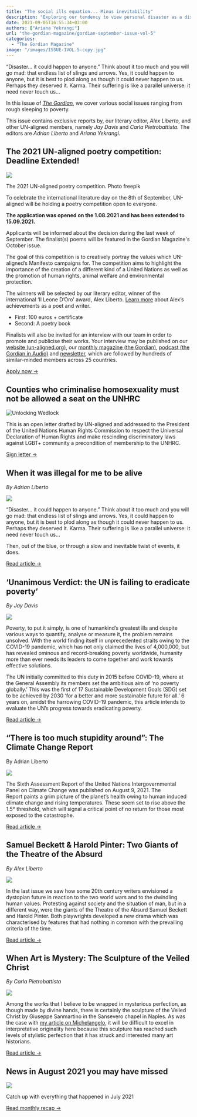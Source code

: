 ```yaml
---
title: "The social ills equation... Minus inevitability"
description: "Exploring our tendency to view personal disaster as a distant, parallel universe, this issue of *The Gordian* delves into pressing social issues from rough sleeping to poverty, featuring exclusive reports from its editorial team."
date: 2021-09-05T16:55:34+03:00
authors: ["Ariana Yekrangi"]
url: "the-gordian-magazine/gordian-september-issue-vol-5"
categories:
  - "The Gordian Magazine"
image: "/images/ISSUE-1VOL.5-copy.jpg"
---
```


“Disaster… it could happen to anyone.” Think about it too much and you will go mad: that endless list of slings and arrows. Yes, it could happen to anyone, but it is best to plod along as though it could never happen to us. Perhaps they deserved it. Karma. Their suffering is like a parallel universe: it need never touch us…

In this issue of [_The Gordian_](https://un-aligned.org/the-gordian/), we cover various social issues ranging from rough sleeping to poverty.

This issue contains exclusive reports by, our literary editor, _Alex Liberto,_ and other UN-aligned members, namely _Jay Davis_ and _Carla Pietrobattista._ The editors are _Adrian Liberto_ and _Ariana Yekrangi._

## The 2021 UN-aligned poetry competition: Deadline Extended!

![](/images/poetry-competition-1024x614.jpg)

The 2021 UN-aligned poetry competition. Photo freepik

To celebrate the international literature day on the 8th of September, UN-aligned will be holding a poetry competition open to everyone.

**The application was opened on the 1.08.2021 and has been extended to 15.09.2021.**

Applicants will be informed about the decision during the last week of September. The finalist(s) poems will be featured in the Gordian Magazine's October issue.

The goal of this competition is to creatively portray the values which UN-aligned’s Manifesto campaigns for. The competition aims to highlight the importance of the creation of a different kind of a United Nations as well as the promotion of human rights, animal welfare and environmental protection.

The winners will be selected by our literary editor, winner of the international ‘Il Leone D’Oro’ award, Alex Liberto. [Learn more](https://un-aligned.org/author/alex-liberto/) about Alex’s achievements as a poet and writer.

- First: 100 euros + certificate
- Second: A poetry book

Finalists will also be invited for an interview with our team in order to promote and publicise their works. Your interview may be published on our [website (un-aligned.org)](http://un-aligned.org/), our [monthly magazine (the Gordian)](http://un-aligned.org/the-gordian/), [podcast (the Gordian in Audio)](https://podcasts.apple.com/fi/podcast/the-gordian-in-audio/id1567086657) and [newsletter](http://un-aligned.org/press), which are followed by hundreds of similar-minded members across 25 countries.

[Apply now →](https://un-aligned.org/poetry-competition-2021/)

## **Counties who criminalise homosexuality must not be allowed a seat on the UNHRC**

![Unlocking Wedlock](/images/mercedes-mehling-718731-unsplash-1024x683.jpg)

This is an open letter drafted by UN-aligned and addressed to the President of the United Nations Human Rights Commission to respect the Universal Declaration of Human Rights and make rescinding discriminatory laws against LGBT+ community a precondition of membership to the UNHRC.

[Sign letter →](https://un-aligned.org/letters/counties-who-criminalise-homosexuality-must-not-be-allowed-a-seat-on-the-unhrc)

## When it was illegal for me to be alive

_By Adrian Liberto_

![](/images/Adrian-Liberto-768x1024.jpg)

“Disaster… it could happen to anyone.” Think about it too much and you will go mad: that endless list of slings and arrows. Yes, it could happen to anyone, but it is best to plod along as though it could never happen to us. Perhaps they deserved it. Karma. Their suffering is like a parallel universe: it need never touch us…

Then, out of the blue, or through a slow and inevitable twist of events, it does.

[Read article →](https://un-aligned.org/health/when-it-is-illegal-for-me-to-be-alive/)

## **‘Unanimous Verdict: the UN is failing to eradicate poverty’**

_By Jay Davis_

![](/images/‘Unanimous-Verdict_-the-UN-is-failing-to-eradicate-poverty.jpg)

Poverty, to put it simply, is one of humankind’s greatest ills and despite various ways to quantify, analyse or measure it, the problem remains unsolved. With the world finding itself in unprecedented straits owing to the COVID-19 pandemic, which has not only claimed the lives of 4,000,000, but has revealed ominous and record-breaking poverty worldwide, humanity more than ever needs its leaders to come together and work towards effective solutions.

The UN initially committed to this duty in 2015 before COVID-19, where at the General Assembly its members set the ambitious aim of ‘no poverty globally.’ This was the first of 17 Sustainable Development Goals (SDG) set to be achieved by 2030 ‘for a better and more sustainable future for all.’ 6 years on, amidst the harrowing COVID-19 pandemic, this article intends to evaluate the UN’s progress towards eradicating poverty.

[Read article →](https://un-aligned.org/un-in-focus/the-un-is-failing-to-eradicate-poverty/)

## **“There is too much stupidity around”: The Climate Change Report** 

By Adrian Liberto

![](/images/earth-1024x614.jpg)

The Sixth Assessment Report of the United Nations Intergovernmental Panel on Climate Change was published on August 9, 2021. The Report paints a grim picture of the planet’s health owing to human induced climate change and rising temperatures. These seem set to rise above the 1.5° threshold, which will signal a critical point of no return for those most exposed to the catastrophe.

[Read article →](https://un-aligned.org/global-issues/there-is-too-much-stupidity-around-the-climate-change-report)

## **Samuel Beckett & Harold Pinter: Two Giants of the Theatre of the Absurd**

_By Alex Liberto_

![](/images/Giants-of-the-Theatre-of-the-Absurd--1024x614.jpg)

In the last issue we saw how some 20th century writers envisioned a dystopian future in reaction to the two world wars and to the dwindling human values. Protesting against society and the situation of man, but in a different way, were the giants of the Theatre of the Absurd Samuel Beckett and Harold Pinter. Both playwrights developed a new drama which was characterised by features that had nothing in common with the prevailing criteria of the time.

[Read article →](https://un-aligned.org/culture/samuel-beckett-harold-pinter-two-giants-of-the-theatre-of-the-absurd)

## **When Art is Mystery: The Sculpture of the Veiled Christ**

_By Carla Pietrobattista_

![](/images/When-Art-is-Mystery-The-Sculpture-of-the-Veiled-Christ-1024x700.jpg)

Among the works that I believe to be wrapped in mysterious perfection, as though made by divine hands, there is certainly the sculpture of the Veiled Christ by Giuseppe Sanmartino in the Sansevero chapel in Naples. As was the case with [my article on Michelangelo](https://un-aligned.org/culture/the-perfected-thought-michelangelo-buonarroti/), it will be difficult to excel in interpretative originality here because this sculpture has reached such levels of stylistic perfection that it has struck and interested many art historians.

[Read article →](https://un-aligned.org/global-issues/when-art-is-mystery-the-sculpture-of-the-veiled-christ)

## **News in August 2021 you may have missed**

![](/images/Africa-1024x538.jpg)

Catch up with everything that happened in July 2021

[Read monthly recap →](https://un-aligned.org/news/news-in-august-2021-you-may-have-missed/)
